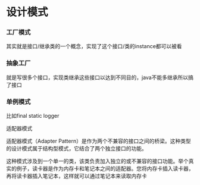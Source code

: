 # 设计模式

### 工厂模式

其实就是接口/继承类的一个概念，实现了这个接口/类的instance都可以被看

### 抽象工厂

就是写很多个接口，实现类继承这些接口以达到不同目的，java不能多继承所以搞了接口

### 单例模式

比如final static logger

适配器模式

适配器模式（Adapter Pattern）是作为两个不兼容的接口之间的桥梁。这种类型的设计模式属于结构型模式，它结合了两个独立接口的功能。

这种模式涉及到一个单一的类，该类负责加入独立的或不兼容的接口功能。举个真实的例子，读卡器是作为内存卡和笔记本之间的适配器。您将内存卡插入读卡器，再将读卡器插入笔记本，这样就可以通过笔记本来读取内存卡



